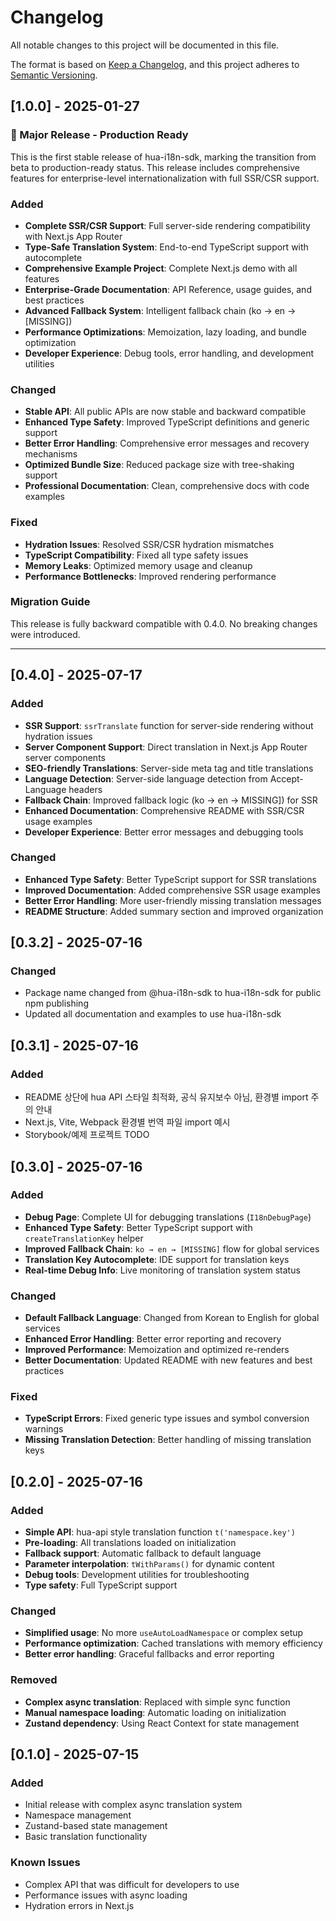 # Changelog

All notable changes to this project will be documented in this file.

The format is based on [Keep a Changelog](https://keepachangelog.com/en/1.0.0/),
and this project adheres to [Semantic Versioning](https://semver.org/spec/v2.0.0.html).

## [1.0.0] - 2025-01-27

### 🎉 Major Release - Production Ready

This is the first stable release of hua-i18n-sdk, marking the transition from beta to production-ready status. This release includes comprehensive features for enterprise-level internationalization with full SSR/CSR support.

### Added

- **Complete SSR/CSR Support**: Full server-side rendering compatibility with Next.js App Router
- **Type-Safe Translation System**: End-to-end TypeScript support with autocomplete
- **Comprehensive Example Project**: Complete Next.js demo with all features
- **Enterprise-Grade Documentation**: API Reference, usage guides, and best practices
- **Advanced Fallback System**: Intelligent fallback chain (ko → en → [MISSING])
- **Performance Optimizations**: Memoization, lazy loading, and bundle optimization
- **Developer Experience**: Debug tools, error handling, and development utilities

### Changed

- **Stable API**: All public APIs are now stable and backward compatible
- **Enhanced Type Safety**: Improved TypeScript definitions and generic support
- **Better Error Handling**: Comprehensive error messages and recovery mechanisms
- **Optimized Bundle Size**: Reduced package size with tree-shaking support
- **Professional Documentation**: Clean, comprehensive docs with code examples

### Fixed

- **Hydration Issues**: Resolved SSR/CSR hydration mismatches
- **TypeScript Compatibility**: Fixed all type safety issues
- **Memory Leaks**: Optimized memory usage and cleanup
- **Performance Bottlenecks**: Improved rendering performance

### Migration Guide

This release is fully backward compatible with 0.4.0. No breaking changes were introduced.

---

## [0.4.0] - 2025-07-17

### Added

- **SSR Support**: `ssrTranslate` function for server-side rendering without hydration issues
- **Server Component Support**: Direct translation in Next.js App Router server components
- **SEO-friendly Translations**: Server-side meta tag and title translations
- **Language Detection**: Server-side language detection from Accept-Language headers
- **Fallback Chain**: Improved fallback logic (ko → en → MISSING]) for SSR
- **Enhanced Documentation**: Comprehensive README with SSR/CSR usage examples
- **Developer Experience**: Better error messages and debugging tools

### Changed

- **Enhanced Type Safety**: Better TypeScript support for SSR translations
- **Improved Documentation**: Added comprehensive SSR usage examples
- **Better Error Handling**: More user-friendly missing translation messages
- **README Structure**: Added summary section and improved organization

## [0.3.2] - 2025-07-16

### Changed

- Package name changed from @hua-i18n-sdk to hua-i18n-sdk for public npm publishing
- Updated all documentation and examples to use hua-i18n-sdk

## [0.3.1] - 2025-07-16

### Added

- README 상단에 hua API 스타일 최적화, 공식 유지보수 아님, 환경별 import 주의 안내
- Next.js, Vite, Webpack 환경별 번역 파일 import 예시
- Storybook/예제 프로젝트 TODO

## [0.3.0] - 2025-07-16

### Added

- **Debug Page**: Complete UI for debugging translations (`I18nDebugPage`)
- **Enhanced Type Safety**: Better TypeScript support with `createTranslationKey` helper
- **Improved Fallback Chain**: `ko → en → [MISSING]` flow for global services
- **Translation Key Autocomplete**: IDE support for translation keys
- **Real-time Debug Info**: Live monitoring of translation system status

### Changed

- **Default Fallback Language**: Changed from Korean to English for global services
- **Enhanced Error Handling**: Better error reporting and recovery
- **Improved Performance**: Memoization and optimized re-renders
- **Better Documentation**: Updated README with new features and best practices

### Fixed

- **TypeScript Errors**: Fixed generic type issues and symbol conversion warnings
- **Missing Translation Detection**: Better handling of missing translation keys

## [0.2.0] - 2025-07-16

### Added

- **Simple API**: hua-api style translation function `t('namespace.key')`
- **Pre-loading**: All translations loaded on initialization
- **Fallback support**: Automatic fallback to default language
- **Parameter interpolation**: `tWithParams()` for dynamic content
- **Debug tools**: Development utilities for troubleshooting
- **Type safety**: Full TypeScript support

### Changed

- **Simplified usage**: No more `useAutoLoadNamespace` or complex setup
- **Performance optimization**: Cached translations with memory efficiency
- **Better error handling**: Graceful fallbacks and error reporting

### Removed

- **Complex async translation**: Replaced with simple sync function
- **Manual namespace loading**: Automatic loading on initialization
- **Zustand dependency**: Using React Context for state management

## [0.1.0] - 2025-07-15

### Added

- Initial release with complex async translation system
- Namespace management
- Zustand-based state management
- Basic translation functionality

### Known Issues

- Complex API that was difficult for developers to use
- Performance issues with async loading
- Hydration errors in Next.js
